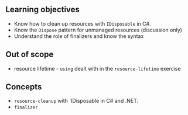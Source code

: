 ## Learning objectives

- Know how to clean up resources with `IDisposable` in C#.
- Know the `Dispose` pattern for unmanaged resources (discussion only)
- Understand the role of finalizers and know the syntax

## Out of scope

- resource lifetime - `using` dealt with in the `resource-lifetime` exercise

## Concepts

- `resource-cleanup` with `IDisposable in C# and .NET.
- `finalizer`
